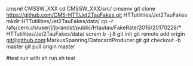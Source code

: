 cmsrel CMSSW_XXX
cd CMSSW_XXX/src/
cmsenv
git clone https://github.com/CMS-HTT/Jet2TauFakes.git HTTutilities/Jet2TauFakes
mkdir HTTutilities/Jet2TauFakes/data/
cp -r /afs/cern.ch/user/j/jbrandst/public/Htautau/FakeRate/2016/20170228/* HTTutilities/Jet2TauFakes/data/
scram b -j 8
git init
git remote add origin git@github.com:MarkusSpanring/DatacardProducer.git
git checkout -b master
git pull origin master

#test run with sh run.sh test